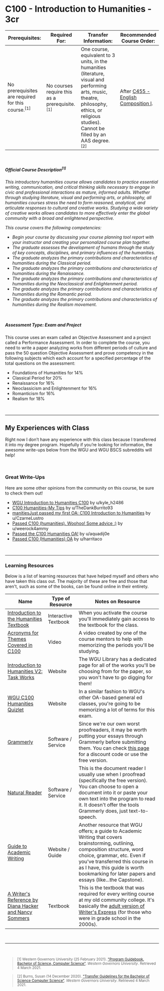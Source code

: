 # C100 - Introduction to Humanities - 3cr
| Prerequisites: | Required For: | Transfer Information: | Recommended Course Order: |
| -------------------- | ------------------- | ----------------- | ----------------- |
| No prerequisites are required for this course.<sup>[1]</sup> | No courses require this as a prerequisite.<sup>[1]</sup> | One course, equivalent to 3 units, in the humanities (literature, visual and performing arts, music, theatre, philosophy, ethics, or religious studies). Cannot be filled by an AAS degree.<sup>[2]</sup> | After [C455 - English Composition I](../C455/C455.md). |

<br />

##### Official Course Description<sup>[1]</sup>
*This introductory humanities course allows candidates to practice essential writing, communication, and critical thinking skills necessary to engage in civic and professional interactions as mature, informed adults. Whether through studying literature, visual and performing arts, or philosophy, all humanities courses stress the need to form reasoned, analytical, and articulate responses to cultural and creative works. Studying a wide variety of creative works allows candidates to more effectively enter the global community with a broad and enlightened perspective.*

*This course covers the following competencies:*
- *Begin your course by discussing your course planning tool report with your instructor and creating your personalized course plan together.*
- *The graduate assesses the development of humans through the study of key concepts, disciplines, and primary influences of the humanities.*
- *The graduate analyzes the primary contributions and characteristics of humanities during the Classical period.*
- *The graduate analyzes the primary contributions and characteristics of humanities during the Renaissance.*
- *The graduate analyzes the primary contributions and characteristics of humanities during the Neoclassical and Enlightenment period.*
- *The graduate analyzes the primary contributions and characteristics of humanities during the Romantic period.*
- *The graduate analyzes the primary contributions and characteristics of humanities during the Realism movement.*

<br />

##### Assessment Type: Exam and Project
This course uses an exam called an Objective Assessment and a project called a Performance Assessment. In order to complete the course, you need to write a paper analyzing works from different periods of culture and pass the 50 question Objective Assessment and prove competency in the following subjects which each account for a specified percentage of the total questions on the assessment:
- Foundations of Humanities for 14%
- Classical Period for 20%
- Renaissance for 16%
- Neoclassicism and Enlightenment for 16%
- Romanticism for 16%
- Realism for 18%


<br />

----


## My Experiences with Class
Right now I don’t have any experience with this class because I transferred it into my degree program. Hopefully if you’re looking for information, the awesome write-ups below from the WGU and WGU BSCS subreddits will help!


<br />

### Great Write-Ups
Here are some other opinions from the community on this course, be sure to check them out!

-  [WGU Introduction to Humanities C100](https://www.reddit.com/r/WGU/comments/bd548f/wgu_introduction_to_humanities_c100/) by u/kyle_h2486 
-  [C100 Humanities-My Tips](https://www.reddit.com/r/WGU/comments/l23j5w/c100_humanitiesmy_tips/) by u/TheDankBurrito93 
-  [manitiesJust passed my first OA: C100 Introduction to Humanities](https://www.reddit.com/r/WGU/comments/coddth/just_passed_my_first_oa_c100_introduction_to/) by u/CzarneLustro 
-  [Passed C100 (humanities). Woohoo! Some advice :)](https://www.reddit.com/r/WGU/comments/710exh/passed_c100_humanities_woohoo_some_advice/) by u/weerock4ammy 
-  [Passed the C100 Humanities OA!](https://www.reddit.com/r/WGU/comments/j7lj92/passed_the_c100_humanities_oa/) by u/aquadij0e 
-  [Passed C100 (Humanities) OA](https://www.reddit.com/r/WGU/comments/b5k6nj/passed_c100_humanities_oa/) by u/harritaco 



<br />



----

### Learning Resources
Below is a list of learning resources that have helped myself and others who have taken this class out. The majority of these are free and those that aren't, such as some of the books, can be found online in their entirety.

| Name | Type of Resource | Notes on Resource |
| ---- |  ----------------- | ----------------- |
| [Introduction to the Humanities Textbook](https://wgu.mindedgeonline.com) | Interactive Textbook | When you activate the course you'll immediately gain access to the textbook for the class. | 
| [Acronyms for Themes Covered in C100](https://www.youtube.com/watch?v=ZUsjP1dufR8&feature=youtu.be) | Video | A video created by one of the course mentors to help with memorizing the periods you'll be studying. | 
| [Introduction to Humanities V2: Task Works](https://wgu.libguides.com/humanitiesv2) | Website | The WGU Library has a dedicated page for all of the works you'll be choosing from for the paper, so you won't have to go digging for them! | 
| [WGU C100 Humanities Quizlet](https://quizlet.com/331682903/wgu-c100-humanities-flash-cards/) | Website | In a similar fashion to WGU's other OA-based general ed classes, you're going to be memorizing a lot of terms for this exam. | 
| [Grammerly](https://www.grammarly.com/) | Software / Service | Since we're our own worst proofreaders, it may be worth putting your essays through Grammerly before submitting them. You can check [this page](https://cm.wgu.edu/t5/Writing-Center-Knowledge-Base/Need-Writing-Support-gt-START-HERE-lt/ta-p/25830) for a discount code or use the free version. | 
| [Natural Reader](https://www.naturalreaders.com/) | Software / Service | This is the document reader I usually use when I proofread (specifically the free version). You can choose to open a document into it or paste your own text into the program to read it. It doesn't offer the tools Grammerly does, just text-to-speech. | 
| [Guide to Academic Writing](https://wgu.mindedgeonline.com/index.php) | Website / Guide | Another resource that WGU offers; a guide to Academic Writing that covers brainstorming, outlining, composition structure, word choice, grammar, etc. Even if you've transferred this course in as I have, this guide is worth bookmarking for later papers and essays (like...the Capstone).  | 
| [A Writer's Reference by Diana Hacker and Nancy Sommers](https://www.macmillanlearning.com/college/us/product/A-Writers-Reference/p/1319169406) | Textbook | This is the textbook that was required for every writing course at my old community college. It's basically the [adult version of Writer's Express](https://images.app.goo.gl/cyVSDSRbJEbocTBj9) (for those who were in grade school in the 2000s). |


<br />

----
 
<br />

> <sub>[1] Western Governors University (25 February 2021). ["Program Guidebook. Bachelor of Science, Computer Science"](https://www.wgu.edu/content/dam/western-governors/documents/programguides/2017-guides/it/BSCS.pdf). *Western Governors University*. Retrieved 4 March 2021.</sub>

> <sub>[2] Burns, Susan (14 December 2020). ["Transfer Guidelines for the Bachelor of Science Computer Science"](https://partners.wgu.edu/Pages/BSCS.aspx). *Western Governors University*. Retrieved 4 March 2021.</sub>
